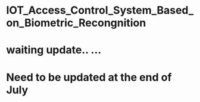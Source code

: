# IOT_Access_Control_System_Based_on_Biometric_Recongnition
# waiting update.. ...
# Need to be updated at the end of July
